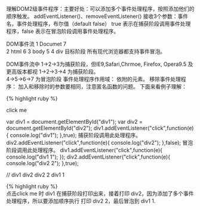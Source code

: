 
理解DOM2级事件程序：主要好处：可以添加多个事件处理程序，按照添加他们的顺序触发。
addEventListener()、removeEventListener() 接收3个参数：事件名，事件处理程序，布尔值（default false）
true 表示在捕获阶段调用事件处理程序，false 表示在冒泡阶段调用事件处理程序。

DOM事件流
	 1 Documet 7  
	  2  html   6
	   3  body   5
	     4  div  目标阶段 
所有现代浏览器都支持事件冒泡。

DOM事件流中 1->2->3为捕获阶段，但IE9,Safari,Chrmoe, Firefox, Opera9.5 及更高版本都视 1->2->3->4 为捕获阶段。            
4->5->6->7  为冒泡阶段
事件处理程序作用域： 依附的元素。
移除事件处理程序： 加入和移除时的参数要相同，注意匿名函数的问题。
下面来看例子理解：
	
{% highlight ruby %}
<div id="div1">
  <div id="div2">click me </div>
</div>

var div1 = document.getElementById("div1");
var div2 = document.getElementById("div2");
div1.addEventListener("click",function(e){
	console.log("div1");
},true); 捕获阶段调用此处理程序。
div2.addEventListener("click",function(e){
	console.log("div2");
},false); 冒泡阶段调用此处理程序。
div1.addEventListener("click",function(e){
	console.log("div1 1");
});
div2.addEventListener("click",function(e){
	console.log("div2 2");
},true);

// div1 div2 div2 2 div1 1

{% highlight ruby %}	
点击click me 时 div1 在捕获阶段打印出来，接着打印 div2，因为添加了多个事件处理程序，所以要添加顺序执行 打印 div2 2，最后冒泡到 div1 1. 

	
